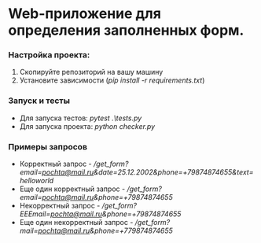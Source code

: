 # Web-приложение для определения заполненных форм.
### Настройка проекта:
1. Скопируйте репозиторий на вашу машину
2. Установите зависимости (_pip install -r requirements.txt_)
### Запуск и тесты
* Для запуска тестов: _pytest .\tests.py_
* Для запуска проекта: _python checker.py_
### Примеры запросов
* Корректный запрос - _/get_form?email=pochta@mail.ru&date=25.12.2002&phone=+79874874655&text=helloworld_
* Еще один корректный запрос - _/get_form?email=pochta@mail.ru&phone=+79874874655_
* Некорректный запрос - _/get_form?EEEmail=pochta@mail.ru&phone=+79874874655_
* Еще один некорректный запрос - _/get_form?mail=pochta@mail.ru&phone=+779874874655_
